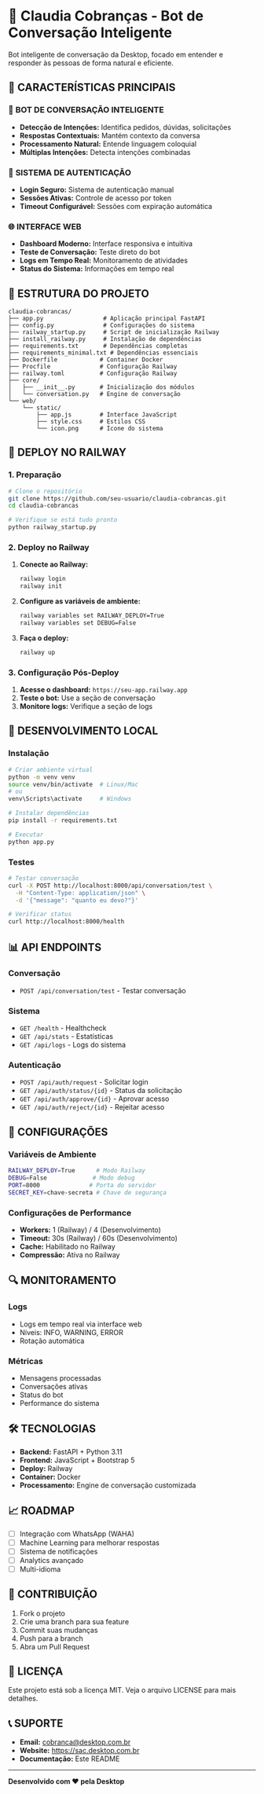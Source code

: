 # 🤖 Claudia Cobranças - Bot de Conversação Inteligente

Bot inteligente de conversação da Desktop, focado em entender e responder às pessoas de forma natural e eficiente.

## 🚀 **CARACTERÍSTICAS PRINCIPAIS**

### 🧠 **BOT DE CONVERSAÇÃO INTELIGENTE**
- **Detecção de Intenções:** Identifica pedidos, dúvidas, solicitações
- **Respostas Contextuais:** Mantém contexto da conversa
- **Processamento Natural:** Entende linguagem coloquial
- **Múltiplas Intenções:** Detecta intenções combinadas

### 🔐 **SISTEMA DE AUTENTICAÇÃO**
- **Login Seguro:** Sistema de autenticação manual
- **Sessões Ativas:** Controle de acesso por token
- **Timeout Configurável:** Sessões com expiração automática

### 🌐 **INTERFACE WEB**
- **Dashboard Moderno:** Interface responsiva e intuitiva
- **Teste de Conversação:** Teste direto do bot
- **Logs em Tempo Real:** Monitoramento de atividades
- **Status do Sistema:** Informações em tempo real

## 📁 **ESTRUTURA DO PROJETO**

```
claudia-cobrancas/
├── app.py                 # Aplicação principal FastAPI
├── config.py              # Configurações do sistema
├── railway_startup.py     # Script de inicialização Railway
├── install_railway.py     # Instalação de dependências
├── requirements.txt       # Dependências completas
├── requirements_minimal.txt # Dependências essenciais
├── Dockerfile            # Container Docker
├── Procfile              # Configuração Railway
├── railway.toml          # Configuração Railway
├── core/
│   ├── __init__.py       # Inicialização dos módulos
│   └── conversation.py   # Engine de conversação
└── web/
    └── static/
        ├── app.js        # Interface JavaScript
        ├── style.css     # Estilos CSS
        └── icon.png      # Ícone do sistema
```

## 🚂 **DEPLOY NO RAILWAY**

### **1. Preparação**
```bash
# Clone o repositório
git clone https://github.com/seu-usuario/claudia-cobrancas.git
cd claudia-cobrancas

# Verifique se está tudo pronto
python railway_startup.py
```

### **2. Deploy no Railway**
1. **Conecte ao Railway:**
   ```bash
   railway login
   railway init
   ```

2. **Configure as variáveis de ambiente:**
   ```bash
   railway variables set RAILWAY_DEPLOY=True
   railway variables set DEBUG=False
   ```

3. **Faça o deploy:**
   ```bash
   railway up
   ```

### **3. Configuração Pós-Deploy**
1. **Acesse o dashboard:** `https://seu-app.railway.app`
2. **Teste o bot:** Use a seção de conversação
3. **Monitore logs:** Verifique a seção de logs

## 🔧 **DESENVOLVIMENTO LOCAL**

### **Instalação**
```bash
# Criar ambiente virtual
python -m venv venv
source venv/bin/activate  # Linux/Mac
# ou
venv\Scripts\activate     # Windows

# Instalar dependências
pip install -r requirements.txt

# Executar
python app.py
```

### **Testes**
```bash
# Testar conversação
curl -X POST http://localhost:8000/api/conversation/test \
  -H "Content-Type: application/json" \
  -d '{"message": "quanto eu devo?"}'

# Verificar status
curl http://localhost:8000/health
```

## 📊 **API ENDPOINTS**

### **Conversação**
- `POST /api/conversation/test` - Testar conversação

### **Sistema**
- `GET /health` - Healthcheck
- `GET /api/stats` - Estatísticas
- `GET /api/logs` - Logs do sistema

### **Autenticação**
- `POST /api/auth/request` - Solicitar login
- `GET /api/auth/status/{id}` - Status da solicitação
- `GET /api/auth/approve/{id}` - Aprovar acesso
- `GET /api/auth/reject/{id}` - Rejeitar acesso

## 🎯 **CONFIGURAÇÕES**

### **Variáveis de Ambiente**
```bash
RAILWAY_DEPLOY=True      # Modo Railway
DEBUG=False             # Modo debug
PORT=8000              # Porta do servidor
SECRET_KEY=chave-secreta # Chave de segurança
```

### **Configurações de Performance**
- **Workers:** 1 (Railway) / 4 (Desenvolvimento)
- **Timeout:** 30s (Railway) / 60s (Desenvolvimento)
- **Cache:** Habilitado no Railway
- **Compressão:** Ativa no Railway

## 🔍 **MONITORAMENTO**

### **Logs**
- Logs em tempo real via interface web
- Níveis: INFO, WARNING, ERROR
- Rotação automática

### **Métricas**
- Mensagens processadas
- Conversações ativas
- Status do bot
- Performance do sistema

## 🛠️ **TECNOLOGIAS**

- **Backend:** FastAPI + Python 3.11
- **Frontend:** JavaScript + Bootstrap 5
- **Deploy:** Railway
- **Container:** Docker
- **Processamento:** Engine de conversação customizada

## 📈 **ROADMAP**

- [ ] Integração com WhatsApp (WAHA)
- [ ] Machine Learning para melhorar respostas
- [ ] Sistema de notificações
- [ ] Analytics avançado
- [ ] Multi-idioma

## 🤝 **CONTRIBUIÇÃO**

1. Fork o projeto
2. Crie uma branch para sua feature
3. Commit suas mudanças
4. Push para a branch
5. Abra um Pull Request

## 📄 **LICENÇA**

Este projeto está sob a licença MIT. Veja o arquivo LICENSE para mais detalhes.

## 📞 **SUPORTE**

- **Email:** cobranca@desktop.com.br
- **Website:** https://sac.desktop.com.br
- **Documentação:** Este README

---

**Desenvolvido com ❤️ pela Desktop**
 
